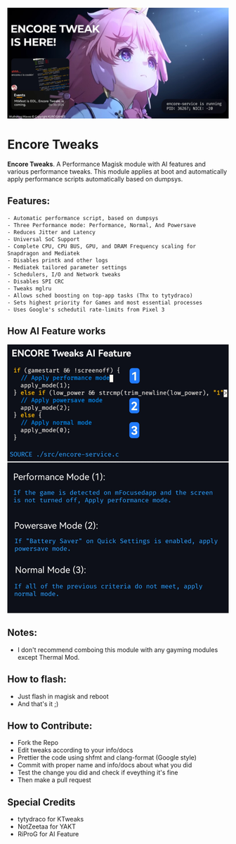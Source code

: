 ![ENCORE_HERO](./img/banner.jpg)
# Encore Tweaks
**Encore Tweaks**. A Performance Magisk module with AI features and various performance tweaks. This module applies at boot and automatically apply performance scripts automatically based on dumpsys.

## Features:
```
- Automatic performance script, based on dumpsys
- Three Performance mode: Performance, Normal, And Powersave
- Reduces Jitter and Latency
- Universal SoC Support
- Complete CPU, CPU BUS, GPU, and DRAM Frequency scaling for Snapdragon and Mediatek
- Disables printk and other logs
- Mediatek tailored parameter settings
- Schedulers, I/O and Network tweaks
- Disables SPI CRC
- Tweaks mglru
- Allows sched boosting on top-app tasks (Thx to tytydraco)
- Sets highest priority for Games and most essential processes
- Uses Google's schedutil rate-limits from Pixel 3
```

## How AI Feature works
![ENCORE_HERO](./img/ai-feature.jpg)

## Notes:
- I don't recommend comboing this module with any gayming modules except Thermal Mod.

## How to flash:
- Just flash in magisk and reboot
- And that's it ;)

## How to Contribute:
- Fork the Repo
- Edit tweaks according to your info/docs
- Prettier the code using shfmt and clang-format (Google style)
- Commit with proper name and info/docs about what you did
- Test the change you did and check if eveything it's fine
- Then make a pull request

## Special Credits
- tytydraco for KTweaks
- NotZeetaa for YAKT
- RiProG for AI Feature
